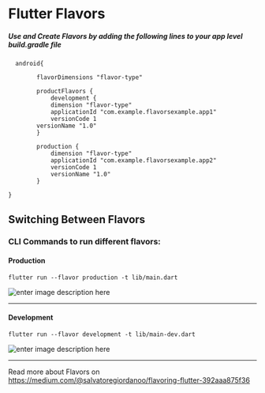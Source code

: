 

# Flutter Flavors

  

##### Use and Create Flavors by adding the following lines to your app level build.gradle file

	  android{
	  
      	    flavorDimensions "flavor-type"
      		
    	    productFlavors {
     		    development {
    		    dimension "flavor-type"
    		    applicationId "com.example.flavorsexample.app1"
    		    versionCode 1
    	    versionName "1.0"
    	    }
    	    
    	    production {
    		    dimension "flavor-type"
    		    applicationId "com.example.flavorsexample.app2"
	    	    versionCode 1
	    	    versionName "1.0"
	   	    }
	    
	}

## Switching Between Flavors
### CLI Commands to run different flavors:
#### Production
    flutter run --flavor production -t lib/main.dart
    
![enter image description here](https://lh3.googleusercontent.com/PIIu_oSxSmaxvg6NIWCJlK0JaeA2DzKGx99Wc6qDBNX3ii0WoQNWNiW5BJimvsQEBTTHmKYhu7at "Release")


------------------
#### Development
   
    flutter run --flavor development -t lib/main-dev.dart
![enter image description here](https://lh3.googleusercontent.com/ZNyS_PH_cmkGoYqMOl9GxmXMvLePxBsEiv_DWEFUGe4hAzfP-inQJYpqr9DzDGFxh0darqPTWJ9m "dev")

------
Read more about Flavors on https://medium.com/@salvatoregiordanoo/flavoring-flutter-392aaa875f36
